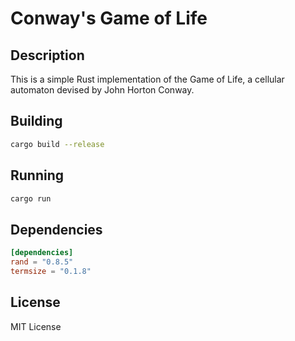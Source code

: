 # Conway's Game of Life

## Description

This is a simple Rust implementation of the Game of Life, a cellular automaton devised by John Horton Conway.

## Building

```bash
cargo build --release
```

## Running

```bash
cargo run
```

## Dependencies

```toml
[dependencies]
rand = "0.8.5"
termsize = "0.1.8"
```

## License

MIT License